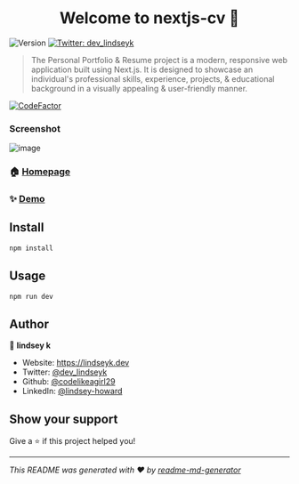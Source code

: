 <h1 align="center">Welcome to nextjs-cv 👋</h1>
<p>
  <img alt="Version" src="https://img.shields.io/badge/version-1.0.0-blue.svg?cacheSeconds=2592000" />
  <a href="https://twitter.com/dev\_lindseyk" target="_blank">
    <img alt="Twitter: dev_lindseyk" src="https://img.shields.io/twitter/follow/dev_lindseyk.svg?style=social" />
  </a>
</p>

> The Personal Portfolio & Resume project is a modern, responsive web application built using Next.js. It is designed to showcase an individual's professional skills, experience, projects, & educational background in a visually appealing & user-friendly manner.

[![CodeFactor](https://www.codefactor.io/repository/github/codelikeagirl29/nextjs-cv/badge)](https://www.codefactor.io/repository/github/codelikeagirl29/nextjs-cv)

### Screenshot

![image](https://res.cloudinary.com/codelikeagirl29/image/upload/v1718235290/Personal-Resume-vCard-Nextjs-Template_o4hd4q.png)

### 🏠 [Homepage](https://github.com/CodeLikeAGirl29/nextjs-cv)

### ✨ [Demo](https://my-nextjs-cv.vercel.app/)

## Install

```sh
npm install
```

## Usage

```sh
npm run dev
```

## Author

👤 **lindsey k**

* Website: 	https://lindseyk.dev
* Twitter: [@dev\_lindseyk](https://twitter.com/dev\_lindseyk)
* Github: [@codelikeagirl29](https://github.com/codelikeagirl29)
* LinkedIn: [@lindsey-howard](https://linkedin.com/in/lindsey-howard)

## Show your support

Give a ⭐️ if this project helped you!

***
_This README was generated with ❤️ by [readme-md-generator](https://github.com/kefranabg/readme-md-generator)_
